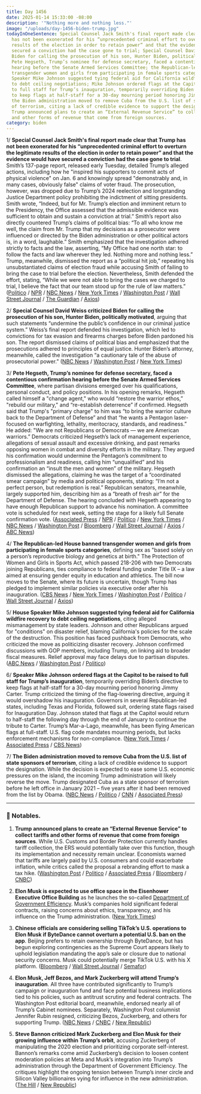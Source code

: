 ```yaml
---
title: Day 1456
date: 2025-01-14 15:33:00 -08:00
description: '"Nothing more and nothing less."'
image: "/uploads/day-1456-biden-trump.jpg"
todayInOneSentence: Special Counsel Jack Smith's final report made clear that Trump
  has not been exonerated for his “unprecedented criminal effort to overturn the legitimate
  results of the election in order to retain power” and that the evidence would have
  secured a conviction had the case gone to trial; Special Counsel David Weiss criticized
  Biden for calling the prosecution of his son, Hunter Biden, politically motivated;
  Pete Hegseth, Trump’s nominee for defense secretary, faced a contentious confirmation
  hearing before the Senate Armed Services Committee; the Republican-led House banned
  transgender women and girls from participating in female sports categories; House
  Speaker Mike Johnson suggested tying federal aid for California wildfire recovery
  to debt ceiling negotiations; Mike Johnson ordered flags at the Capitol to be raised
  to full staff for Trump’s inauguration, temporarily overriding Biden’s directive
  to keep flags at half-staff for a 30-day mourning period honoring Jimmy Carter;
  the Biden administration moved to remove Cuba from the U.S. list of state sponsors
  of terrorism, citing a lack of credible evidence to support the designation; and
  Trump announced plans to create an “External Revenue Service” to collect tariffs
  and other forms of revenue that come from foreign sources.
category: biden
---
```


1/ **Special Counsel Jack Smith's final report made clear that Trump has not been exonerated for his “unprecedented criminal effort to overturn the legitimate results of the election in order to retain power” and that the evidence would have secured a conviction had the case gone to trial**. Smith’s 137-page report, released early Tuesday, detailed Trump’s alleged actions, including how he "inspired his supporters to commit acts of physical violence" on Jan. 6 and knowingly spread "demonstrably and, in many cases, obviously false" claims of voter fraud. The prosecution, however, was dropped due to Trump’s 2024 reelection and longstanding Justice Department policy prohibiting the indictment of sitting presidents. Smith wrote, “Indeed, but for Mr. Trump’s election and imminent return to the Presidency, the Office assessed that the admissible evidence was sufficient to obtain and sustain a conviction at trial.” Smith’s report also directly countered Trump’s claims of political bias: “To all who know me well, the claim from Mr. Trump that my decisions as a prosecutor were influenced or directed by the Biden administration or other political actors is, in a word, laughable.” Smith emphasized that the investigation adhered strictly to facts and the law, asserting, “My Office had one north star: to follow the facts and law wherever they led. Nothing more and nothing less.” Trump, meanwhile, dismissed the report as a “political hit job,” repeating his unsubstantiated claims of election fraud while accusing Smith of failing to bring the case to trial before the election. Nevertheless, Smith defended the effort, stating, “While we were not able to bring the cases we charged to trial, I believe the fact that our team stood up for the rule of law matters.” ([Politico](https://www.politico.com/news/2025/01/14/jack-smith-trump-report-00198025) / [NPR](https://www.npr.org/2025/01/14/g-s1-42358/trump-jack-smith-election-report) / [NBC News](https://www.nbcnews.com/politics/justice-department/justice-dept-sends-congress-jack-smiths-report-trumps-effort-overturn-rcna187492) / [New York Times](https://www.nytimes.com/2025/01/14/us/politics/trump-special-counsel-report-election-jan-6.html) / [Washington Post](https://www.washingtonpost.com/national-security/2025/01/13/trump-jan-6-classified-documents-investigations-report-jack-smith/) / [Wall Street Journal](https://www.wsj.com/politics/elections/jack-smith-donald-trump-election-interference-report-f2ecf0fa) / [The Guardian](https://www.theguardian.com/us-news/2025/jan/14/donald-trump-2020-election-conviction-special-counsel-report-jack-smith) / [Axios](https://www.theguardian.com/us-news/2025/jan/14/donald-trump-2020-election-conviction-special-counsel-report-jack-smith))

2/ **Special Counsel David Weiss criticized Biden for calling the prosecution of his son, Hunter Biden, politically motivated**, arguing that such statements “undermine the public’s confidence in our criminal justice system.” Weiss’s final report defended his investigation, which led to convictions for tax evasion and firearms charges before Biden pardoned his son. The report dismissed claims of political bias and emphasized that the prosecutions adhered to principles of equal justice. Hunter Biden’s attorney, meanwhile, called the investigation “a cautionary tale of the abuse of prosecutorial power.” ([NBC News](https://www.nbcnews.com/politics/justice-department/justice-department-release-final-report-hunter-biden-investigation-rcna187522) / [Washington Post](https://www.washingtonpost.com/national-security/2025/01/13/hunter-biden-special-counsel-report/) / [New York Times](https://www.nytimes.com/2025/01/13/us/politics/special-counsel-report-hunter-biden.html))

3/ **Pete Hegseth, Trump’s nominee for defense secretary, faced a contentious confirmation hearing before the Senate Armed Services Committee**, where partisan divisions emerged over his qualifications, personal conduct, and policy positions. In his opening remarks, Hegseth called himself a "change agent," who would “restore the warrior ethos,” "rebuild our military," and “re-establish deterrence” if confirmed. Hegseth said that Trump's "primary charge" to him was “to bring the warrior culture back to the Department of Defense” and that “he wants a Pentagon laser-focused on warfighting, lethality, meritocracy, standards, and readiness.” He added: "We are not Republicans or Democrats — we are American warriors.” Democrats criticized Hegseth’s lack of management experience, allegations of sexual assault and excessive drinking, and past remarks opposing women in combat and diversity efforts in the military. They argued his confirmation would undermine the Pentagon’s commitment to professionalism and readiness, calling him “unqualified” and his confirmation an “insult the men and women” of the military. Hegseth dismissed the allegations, claiming he was the target of a “coordinated smear campaign” by media and political opponents, stating: “I’m not a perfect person, but redemption is real.” Republican senators, meanwhile, largely supported him, describing him as a “breath of fresh air” for the Department of Defense. The hearing concluded with Hegseth appearing to have enough Republican support to advance his nomination. A committee vote is scheduled for next week, setting the stage for a likely full Senate confirmation vote. ([Associated Press](https://apnews.com/article/hegseth-hearing-senate-defense-pentagon-trump-37d0961eb63d824cae8d4478cb12e412) / [NPR](https://www.npr.org/2025/01/14/g-s1-42564/trump-cabinet-picks-pete-hegseth-confirmation-hearing) / [Politico](https://www.politico.com/news/2025/01/14/hegseth-defense-secretary-hearing-00198214) / [New York Times](https://www.nytimes.com/live/2025/01/14/us/hegseth-confirmation-trump) / [NBC News](https://www.nbcnews.com/politics/congress/pete-hegseth-senate-confirmation-hearing-trump-defense-secretary-rcna186955) / [Washington Post](https://www.washingtonpost.com/national-security/2025/01/14/pete-hegseth-confirmation-hearing/) / [Bloomberg](https://www.bloomberg.com/news/articles/2025-01-14/hegseth-says-he-d-be-pentagon-change-agent-rebuffing-his-critics) / [Wall Street Journal](https://www.wsj.com/politics/policy/pete-hegseth-confirmation-hearing-trump-cabinet-b569c525) / [Axios](https://www.axios.com/2025/01/14/hegseth-confirmation-hearing-trump-defense-secretary) / [ABC News](https://abcnews.go.com/Politics/live-updates/hegseth-hearing-live-updates-trumps-pentagon-pick-face/?id=117620443))

4/ **The Republican-led House banned transgender women and girls from participating in female sports categories**, defining sex as "based solely on a person’s reproductive biology and genetics at birth." The Protection of Women and Girls in Sports Act, which passed 218-206 with two Democrats joining Republicans, ties compliance to federal funding under Title IX – a law aimed at ensuring gender equity in education and athletics. The bill now moves to the Senate, where its future is uncertain, though Trump has pledged to implement similar policies via executive order after his inauguration. ([CBS News](https://www.cbsnews.com/news/house-ban-transgender-girls-womens-sports/) / [New York Times](https://www.nytimes.com/2025/01/14/us/politics/house-trans-athletes.html) / [Washington Post](https://www.washingtonpost.com/education/2025/01/14/transgender-students-sports-bill-house/) / [Politico](https://www.politico.com/news/2025/01/14/house-passes-bill-restricting-transgender-athletes-from-womens-sports-00198171) / [Wall Street Journal](https://www.wsj.com/politics/policy/house-passes-gops-transgender-sports-bill-e5d5a161) / [Axios](https://www.axios.com/2025/01/14/house-passes-transgender-womens-sports-bill))

5/ **House Speaker Mike Johnson suggested tying federal aid for California wildfire recovery to debt ceiling negotiations**, citing alleged mismanagement by state leaders. Johnson and other Republicans argued for "conditions" on disaster relief, blaming California's policies for the scale of the destruction. This position has faced pushback from Democrats, who criticized the move as politicizing disaster recovery. Johnson confirmed discussions with GOP members, including Trump, on linking aid to broader fiscal measures. Relief approval may face delays due to partisan disputes. ([ABC News](https://abcnews.go.com/Politics/speaker-mike-johnson-suggests-conditions-needed-disaster-aid/story?id=117636693) / [Washington Post](https://www.washingtonpost.com/business/2025/01/13/california-fire-republicans-aid/) / [Politico](https://www.politico.com/live-updates/2025/01/13/congress/johnson-wildfire-california-debt-limit-00197900))

6/ **Speaker Mike Johnson ordered flags at the Capitol to be raised to full staff for Trump’s inauguration**, temporarily overriding Biden’s directive to keep flags at half-staff for a 30-day mourning period honoring Jimmy Carter. Trump criticized the timing of the flag-lowering directive, arguing it would overshadow his inauguration. Governors in several Republican-led states, including Texas and Florida, followed suit, ordering state flags raised for Inauguration Day. Johnson stated that flags at the Capitol would return to half-staff the following day through the end of January to continue the tribute to Carter. Trump’s Mar-a-Lago, meanwhile, has been flying American flags at full-staff. U.S. flag code mandates mourning periods, but lacks enforcement mechanisms for non-compliance. ([New York Times](https://www.nytimes.com/2025/01/14/us/politics/mike-johnson-flags-trump-inauguration.html) / [Associated Press](https://apnews.com/article/trump-carter-flag-half-staff-mar-a-lago-c90e341b89615aef8817c6fc021a93b7) / [CBS News](https://www.cbsnews.com/news/texas-greg-abbott-flags-texas-full-staff-inauguration/))

7/ **The Biden administration moved to remove Cuba from the U.S. list of state sponsors of terrorism**, citing a lack of credible evidence to support the designation. While the decision is expected to ease some U.S. economic pressures on the island, the incoming Trump administration will likely reverse the move. Trump designated Cuba as a state sponsor of terrorism before he left office in January 2021 – five years after it had been removed from the list by Obama. ([NBC News](https://www.nbcnews.com/news/world/biden-administration-cuba-state-sponsor-terrorism-designation-rcna187661) / [Politico](https://www.politico.com/news/2025/01/14/cuba-removed-state-sponsor-of-terrorism-list-00198204) / [CNN](https://www.cnn.com/2025/01/14/politics/biden-remove-cuba-from-state-sponsor-of-terrorism-list/index.html) / [Associated Press](https://apnews.com/article/biden-cuba-terrorism-designation-a0e2f003ce7100e6a845ef7ed6e96a1b))

---

### 🍿 Notables.

1. **Trump announced plans to create an “External Revenue Service” to collect tariffs and other forms of revenue that come from foreign sources**. While U.S. Customs and Border Protection currently handles tariff collection, the ERS would potentially take over this function, though its implementation and necessity remain unclear. Economists warned that tariffs are largely paid by U.S. consumers and could exacerbate inflation, while critics called the proposal a rebranding effort to mask a tax hike. ([Washington Post](https://www.washingtonpost.com/business/2025/01/14/trump-external-revenue-service-tariffs/) / [Politico](https://www.politico.com/live-updates/2025/01/14/congress/trump-to-create-external-revenue-service-for-tariffs-00198155) / [Associated Press](https://apnews.com/article/irs-trump-tax-revenues-tariffs-eef2ab6930a8672a418af27f61efaed8) / [Bloomberg](https://www.bloomberg.com/news/articles/2025-01-14/trump-says-he-ll-create-external-revenue-service-for-tariffs) / [CNBC](https://www.cnbc.com/2025/01/14/trump-external-revenue-service-tariffs-.html))

2. **Elon Musk is expected to use office space in the Eisenhower Executive Office Building** as he launches the so-called [Department of Government Efficiency](https://whatthefuckjusthappenedtoday.com/wtf-is/doge/). Musk’s companies hold significant federal contracts, raising concerns about ethics, transparency, and his influence on the Trump administration. ([New York Times](https://www.nytimes.com/2025/01/13/us/politics/elon-musk-white-house-trump.html))

3. **Chinese officials are considering selling TikTok’s U.S. operations to Elon Musk if ByteDance cannot overturn a potential U.S. ban on the app**. Beijing prefers to retain ownership through ByteDance, but has begun exploring contingencies as the Supreme Court appears likely to uphold legislation mandating the app’s sale or closure due to national security concerns. Musk could potentially merge TikTok U.S. with his X platform. ([Bloomberg](https://www.bloomberg.com/news/articles/2025-01-14/china-discusses-sale-of-tiktok-us-to-musk-as-one-possible-option) / [Wall Street Journal](https://www.wsj.com/tech/china-officials-internally-discuss-option-of-tiktok-sale-to-musk-bac0a224) / [Semafor](https://www.semafor.com/article/01/14/2025/china-reportedly-mulls-tiktok-sale-elon-musk))

4. **Elon Musk, Jeff Bezos, and Mark Zuckerberg will attend Trump’s inauguration**. All three have contributed significantly to Trump’s campaign or inauguration fund and face potential business implications tied to his policies, such as antitrust scrutiny and federal contracts. The Washington Post editorial board, meanwhile, endorsed nearly all of Trump’s Cabinet nominees. Separately, Washington Post columnist Jennifer Rubin resigned, criticizing Bezos, Zuckerberg, and others for supporting Trump. ([NBC News](https://www.nbcnews.com/politics/donald-trump/elon-musk-jeff-bezos-mark-zuckerberg-attend-trump-inauguration-rcna187642) / [CNBC](https://www.cnbc.com/2025/01/13/jeff-bezos-trump-democracy-washington-post-jennifer-rubin.html) / [New Republic](https://newrepublic.com/post/190156/marjorie-taylor-greene-los-angeles-fire-conspiracy))

5. **Steve Bannon criticized Mark Zuckerberg and Elon Musk for their growing influence within Trump’s orbit**, accusing Zuckerberg of manipulating the 2020 election and prioritizing corporate self-interest. Bannon’s remarks come amid Zuckerberg’s decision to loosen content moderation policies at Meta and Musk’s integration into Trump’s administration through the Department of Government Efficiency. The critiques highlight the ongoing tension between Trump’s inner circle and Silicon Valley billionaires vying for influence in the new administration. ([The Hill](https://thehill.com/policy/technology/5084210-steve-bannon-meta-mark-zuckerberg/) / [New Republic](https://newrepublic.com/post/190177/jd-vance-donald-trump-immigration-family-separation))